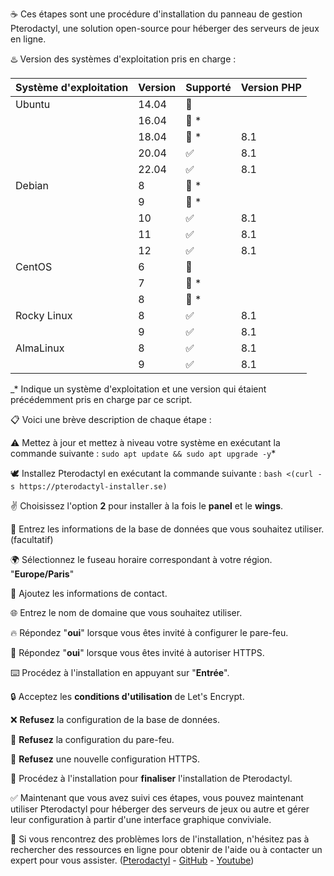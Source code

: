 ☕ Ces étapes sont une procédure d'installation du panneau de gestion Pterodactyl, une solution open-source pour héberger des serveurs de jeux en ligne.

♨️ Version des systèmes d'exploitation pris en charge :

| Système d'exploitation     | Version | Supporté     | Version PHP |
| ---------------- | ------- | ------------------ | ----------- |
| Ubuntu           | 14.04   | :red_circle:       |             |
|                  | 16.04   | :red_circle: \*    |             |
|                  | 18.04   | :red_circle: \*    | 8.1         |
|                  | 20.04   | :white_check_mark: | 8.1         |
|                  | 22.04   | :white_check_mark: | 8.1         |
| Debian           | 8       | :red_circle: \*    |             |
|                  | 9       | :red_circle: \*    |             |
|                  | 10      | :white_check_mark: | 8.1         |
|                  | 11      | :white_check_mark: | 8.1         |
|                  | 12      | :white_check_mark: | 8.1         |
| CentOS           | 6       | :red_circle:       |             |
|                  | 7       | :red_circle: \*    |             |
|                  | 8       | :red_circle: \*    |             |
| Rocky Linux      | 8       | :white_check_mark: | 8.1         |
|                  | 9       | :white_check_mark: | 8.1         |
| AlmaLinux        | 8       | :white_check_mark: | 8.1         |
|                  | 9       | :white_check_mark: | 8.1         |

_\* Indique un système d'exploitation et une version qui étaient précédemment pris en charge par ce script.

📋 Voici une brève description de chaque étape :

⚠️ Mettez à jour et mettez à niveau votre système en exécutant la commande suivante :
```sudo apt update && sudo apt upgrade -y```*

🕊️ Installez Pterodactyl en exécutant la commande suivante :
```bash <(curl -s https://pterodactyl-installer.se)```

✌️ Choisissez l'option **2** pour installer à la fois le **panel** et le **wings**.

💾 Entrez les informations de la base de données que vous souhaitez utiliser. (facultatif)

🌍 Sélectionnez le fuseau horaire correspondant à votre région. "**Europe/Paris**"

👤 Ajoutez les informations de contact.

🌐 Entrez le nom de domaine que vous souhaitez utiliser.

🔥 Répondez "**oui**" lorsque vous êtes invité à configurer le pare-feu.

🔰 Répondez "**oui**" lorsque vous êtes invité à autoriser HTTPS.

⌨️ Procédez à l'installation en appuyant sur "**Entrée**".

🔒 Acceptez les **conditions d'utilisation** de Let's Encrypt.

❌ **Refusez** la configuration de la base de données.

💢 **Refusez** la configuration du pare-feu.

💨 **Refusez** une nouvelle configuration HTTPS.

🤌 Procédez à l'installation pour **finaliser** l'installation de Pterodactyl.


✅ Maintenant que vous avez suivi ces étapes, vous pouvez maintenant utiliser Pterodactyl pour héberger des serveurs de jeux ou autre et gérer leur configuration à partir d'une interface graphique conviviale.

🥸 Si vous rencontrez des problèmes lors de l'installation, n'hésitez pas à rechercher des ressources en ligne pour obtenir de l'aide ou à contacter un expert pour vous assister.
([Pterodactyl](https://pterodactyl.io/) - [GitHub](https://github.com/pterodactyl-installer/pterodactyl-installer) - [Youtube](https://www.youtube.com/watch?v=E8UJhyUFoHM))
